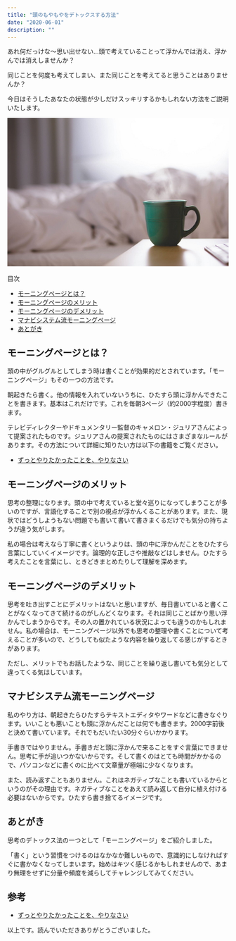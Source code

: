 ```yaml
---
title: "頭のもやもやをデトックスする方法"
date: "2020-06-01"
description: ""
---
```


あれ何だっけな～思い出せない…頭で考えていることって浮かんでは消え、浮かんでは消えしませんか？

同じことを何度も考えてしまい、また同じことを考えてると思うことはありませんか？

今日はそうしたあなたの状態が少しだけスッキリするかもしれない方法をご説明いたします。

![コーヒーカップ写真](2020-05-13_photo-00001.jpg)

目次
- [モーニングページとは？](#モーニングページとは？)
- [モーニングページのメリット](#モーニングページのメリット)
- [モーニングページのデメリット](#モーニングページのデメリット)
- [マナビシステム流モーニングページ](#マナビシステム流モーニングページ)
- [あとがき](#あとがき)

## モーニングページとは？

頭の中がグルグルとしてしまう時は書くことが効果的だとされています。「モーニングページ」もその一つの方法です。

朝起きたら書く。他の情報を入れていないうちに、ひたすら頭に浮かんできたことを書きます。基本はこれだけです。これを毎朝3ページ（約2000字程度）書きます。

テレビディレクターやドキュメンタリー監督のキャメロン・ジュリアさんによって提案されたものです。ジュリアさんの提案されたものにはさまざまなルールがあります。その方法について詳細に知りたい方は以下の書籍をご覧ください。

- [ずっとやりたかったことを、やりなさい](https://amzn.to/2z1x9qM)

## モーニングページのメリット

思考の整理になります。頭の中で考えていると堂々巡りになってしまうことが多いのですが、言語化することで別の視点が浮かんくることがあります。また、現状ではどうしようもない問題でも書いて書いて書きまくるだけでも気分の持ちようが違う気がします。

私の場合は考えなら丁寧に書くというよりは、頭の中に浮かんだことをひたすら言葉にしていくイメージです。論理的な正しさや推敲などはしません。ひたすら考えたことを言葉にし、ときどきまとめたりして理解を深めます。

## モーニングページのデメリット

思考を吐き出すことにデメリットはないと思いますが、毎日書いていると書くことがなくなってきて続けるのがしんどくなります。それは同じことばかり思い浮かんでしまうからです。その人の置かれている状況によっても違うのかもしれません。私の場合は、モーニングページ以外でも思考の整理や書くことについて考えることが多いので、どうしても似たような内容を繰り返してる感じがするときがあります。

ただし、メリットでもお話したような、同じことを繰り返し書いても気分として違ってくる気はしています。

## マナビシステム流モーニングページ

私のやり方は、朝起きたらひたすらテキストエディタやワードなどに書きなぐります。いいことも悪いことも頭に浮かんだことは何でも書きます。2000字前後と決めて書いています。それでもだいたい30分ぐらいかかります。

手書きではやりません。手書きだと頭に浮かんで来ることをすぐ言葉にできません。思考に手が追いつかないからです。そして書くのはとても時間がかかるので、パソコンなどに書くのに比べて文章量が極端に少なくなります。

また、読み返すこともありません。これはネガティブなことも書いているからというのがその理由です。ネガティブなことをあえて読み返して自分に植え付ける必要はないからです。ひたすら書き捨てるイメージです。

## あとがき

思考のデトックス法の一つとして「モーニングページ」をご紹介しました。

「書く」という習慣をつけるのはなかなか難しいもので、意識的にしなければすぐに書かなくなってしまいます。始めはキツく感じるかもしれませんので、あまり無理をせずに分量や頻度を減らしてチャレンジしてみてください。

## 参考
- [ずっとやりたかったことを、やりなさい](https://amzn.to/2z1x9qM)

以上です。読んでいただきありがとうございました。
